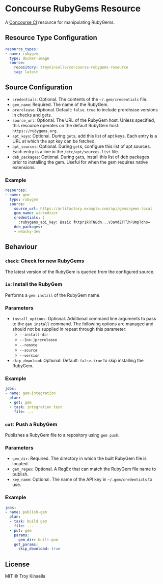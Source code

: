 # Concourse RubyGems Resource

A [Concourse CI](https://concourse-ci.org) resource for manipulating RubyGems.

## Resource Type Configuration

```yaml
resource_types:
- name: rubygem
  type: docker-image
  source:
    repository: troykinsella/concourse-rubygems-resource
    tag: latest
```

## Source Configuration

* `credentials`: Optional. The contents of the `~/.gem/credentials` file.
* `gem_name`: Required. The name of the RubyGem.
* `prerelease`: Optional. Default: `false`. `true` to include prerelease versions in checks and gets.
* `source_url`: Optional. The URL of the RubyGem host. Unless specified, 
  this resource operates on the default RubyGem host: `https://rubygems.org`.
* `apt_keys`: Optional. During `get`s, add this list of apt keys. Each entry is a URL at which the apt key can be fetched. 
* `apt_sources`: Optional. During `get`s, configure this list of apt sources. Each entry is a line in the `/etc/apt/sources.list` file.
* `deb_packages`: Optional. During `get`s, install this list of deb packages prior to installing the gem.
  Useful for when the gem requires native extensions.

### Example

```yaml
resources:
- name: gem
  type: rubygem
  source:
    source_url: https://artifactory.example.com/api/gems/gems-local
    gem_name: wickedizer
    credentials: |
      :rubygems_api_key: Basic fKtpr1kRTNBdn...V3aVdZTTlhFUmpTdno=
    deb_packages:
    - whacky-dev
```

## Behaviour

### `check`: Check for new RubyGems

The latest version of the RubyGem is queried from the configured source.

### `in`: Install the RubyGem

Performs a `gem install` of the RubyGem name. 

### Parameters

* `install_options`: Optional. Additional command line arguments to pass to the
  `gem install` command. The following options are managed and should not be 
  supplied in repeat through this parameter:
  * `--install-dir`
  * `--[no-]prerelease`
  * `--remote`
  * `--source`
  * `--version`
* `skip_download`: Optional. Default: `false`. `true` to skip installing the RubyGem.

### Example

```yaml
jobs:
- name: gem-integration
  plan:
  - get: gem
  - task: integration test
    file: ...
```

### `out`: Push a RubyGem

Publishes a RubyGem file to a repository using `gem push`.

### Parameters

* `gem_dir`: Required. The directory in which the built RubyGem file is located.
* `gem_regex`: Optional. A RegEx that can match the RubyGem file name to publish.
* `key_name`: Optional. The name of the API key in `~/.gem/credentials` to use.

### Example

```yaml
jobs:
- name: publish-gem
  plan:
  - task: build gem
    file: ...
  - put: gem
    params:
      gem_dir: built-gem
    get_params:
      skip_download: true
```

## License

MIT © Troy Kinsella
